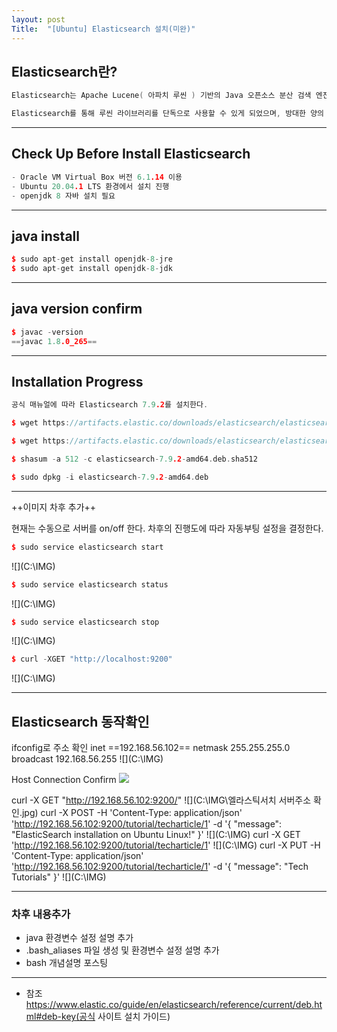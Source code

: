 ```yaml
---
layout: post
Title:  "[Ubuntu] Elasticsearch 설치(미완)"
---
```

## Elasticsearch란?
```cpp
Elasticsearch는 Apache Lucene( 아파치 루씬 ) 기반의 Java 오픈소스 분산 검색 엔진입니다.

Elasticsearch를 통해 루씬 라이브러리를 단독으로 사용할 수 있게 되었으며, 방대한 양의 데이터를 신속하게, 거의 실시간( NRT, Near Real Time )으로 저장, 검색, 분석할 수 있습니다.
```
- - -
## Check Up Before Install Elasticsearch
```cpp
- Oracle VM Virtual Box 버전 6.1.14 이용
- Ubuntu 20.04.1 LTS 환경에서 설치 진행
- openjdk 8 자바 설치 필요
```
- - -

## java install
```cpp
$ sudo apt-get install openjdk-8-jre
$ sudo apt-get install openjdk-8-jdk
```
- - -

## java version confirm
```cpp
$ javac -version
==javac 1.8.0_265==
```
- - -
## Installation Progress
```cpp
공식 매뉴얼에 따라 Elasticsearch 7.9.2를 설치한다.

$ wget https://artifacts.elastic.co/downloads/elasticsearch/elasticsearch-7.9.2-amd64.deb

$ wget https://artifacts.elastic.co/downloads/elasticsearch/elasticsearch-7.9.2-amd64.deb.sha512

$ shasum -a 512 -c elasticsearch-7.9.2-amd64.deb.sha512 

$ sudo dpkg -i elasticsearch-7.9.2-amd64.deb
```
- - -

++이미지 차후 추가++

현재는 수동으로 서버를 on/off 한다.
차후의 진행도에 따라 자동부팅 설정을 결정한다.
```cpp
$ sudo service elasticsearch start
```
![](C:\IMG\)
```cpp
$ sudo service elasticsearch status
```
![](C:\IMG\)

```cpp
$ sudo service elasticsearch stop
```
![](C:\IMG\)
```cpp
$ curl -XGET "http://localhost:9200"
```
![](C:\IMG\)
- - -
## Elasticsearch 동작확인

ifconfig로 주소 확인
inet ==192.168.56.102==  netmask 255.255.255.0  broadcast 192.168.56.255
![](C:\IMG\)

Host Connection Confirm
![](https://i.imgur.com/AWugbSp.jpg)

curl -X GET "http://192.168.56.102:9200/"
![](C:\IMG\엘라스틱서치 서버주소 확인.jpg)
curl -X POST -H 'Content-Type: application/json'  'http://192.168.56.102:9200/tutorial/techarticle/1' -d '{ "message": "ElasticSearch installation on Ubuntu Linux!" }'
![](C:\IMG\)
curl -X GET 'http://192.168.56.102:9200/tutorial/techarticle/1'
![](C:\IMG\)
curl -X PUT -H 'Content-Type: application/json' 'http://192.168.56.102:9200/tutorial/techarticle/1' -d '{ "message": "Tech Tutorials" }'
![](C:\IMG\)

- - -

### 차후 내용추가
- java 환경변수 설정 설명 추가
- .bash_aliases 파일 생성 및 환경변수 설정 설명 추가
- bash 개념설명 포스팅

- - -



- 참조
https://www.elastic.co/guide/en/elasticsearch/reference/current/deb.html#deb-key(공식 사이트 설치 가이드)

